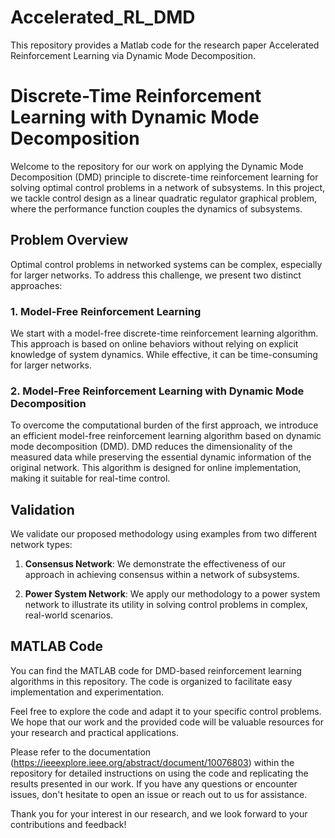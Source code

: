 # Accelerated_RL_DMD
This repository provides a Matlab code for the research paper Accelerated Reinforcement Learning via Dynamic Mode Decomposition.
# Discrete-Time Reinforcement Learning with Dynamic Mode Decomposition

Welcome to the repository for our work on applying the Dynamic Mode Decomposition (DMD) principle to discrete-time reinforcement learning for solving optimal control problems in a network of subsystems. In this project, we tackle control design as a linear quadratic regulator graphical problem, where the performance function couples the dynamics of subsystems.

## Problem Overview

Optimal control problems in networked systems can be complex, especially for larger networks. To address this challenge, we present two distinct approaches:

### 1. Model-Free Reinforcement Learning

We start with a model-free discrete-time reinforcement learning algorithm. This approach is based on online behaviors without relying on explicit knowledge of system dynamics. While effective, it can be time-consuming for larger networks.

### 2. Model-Free Reinforcement Learning with Dynamic Mode Decomposition

To overcome the computational burden of the first approach, we introduce an efficient model-free reinforcement learning algorithm based on dynamic mode decomposition (DMD). DMD reduces the dimensionality of the measured data while preserving the essential dynamic information of the original network. This algorithm is designed for online implementation, making it suitable for real-time control.

## Validation

We validate our proposed methodology using examples from two different network types:

1. **Consensus Network**: We demonstrate the effectiveness of our approach in achieving consensus within a network of subsystems.

2. **Power System Network**: We apply our methodology to a power system network to illustrate its utility in solving control problems in complex, real-world scenarios.

## MATLAB Code

You can find the MATLAB code for  DMD-based reinforcement learning algorithms in this repository. The code is organized to facilitate easy implementation and experimentation.

Feel free to explore the code and adapt it to your specific control problems. We hope that our work and the provided code will be valuable resources for your research and practical applications.

Please refer to the documentation (https://ieeexplore.ieee.org/abstract/document/10076803) within the repository for detailed instructions on using the code and replicating the results presented in our work. If you have any questions or encounter issues, don't hesitate to open an issue or reach out to us for assistance.

Thank you for your interest in our research, and we look forward to your contributions and feedback!
